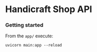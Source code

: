 # Handicraft Shop API

### Getting started
From the `app/` execute:
```
uvicorn main:app --reload
```
